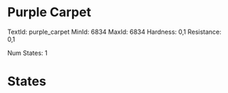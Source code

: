 # Purple Carpet
TextId: purple_carpet
MinId: 6834
MaxId: 6834
Hardness: 0,1
Resistance: 0,1

Num States: 1
# States
```

```